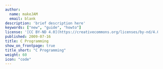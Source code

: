 ```yaml
---
author:
  name: makeJAM
  email: blank
description: 'brief description here'
keywords: ["new", "guide", "howto"]
license: '[CC BY-ND 4.0](https://creativecommons.org/licenses/by-nd/4.0)'
published: 2009-07-16
title: C Programming
show_on_frontpage: true
title_short: "C Programming"
weight: 60
icon: "code"
---
```


